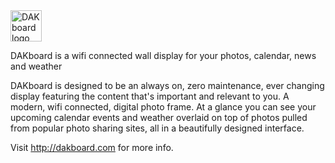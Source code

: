 <img src="http://dakboard.com/img/dakboard-logo.png" alt="DAKboard logo" height="50" />

DAKboard is a wifi connected wall display for your photos, calendar, news and weather

DAKboard is designed to be an always on, zero maintenance, ever changing display featuring the content that's important and relevant to you. A modern, wifi connected, digital photo frame. At a glance you can see your upcoming calendar events and weather overlaid on top of photos pulled from popular photo sharing sites, all in a beautifully designed interface.

Visit <a href="http://dakboard.com">http://dakboard.com</a> for more info.
